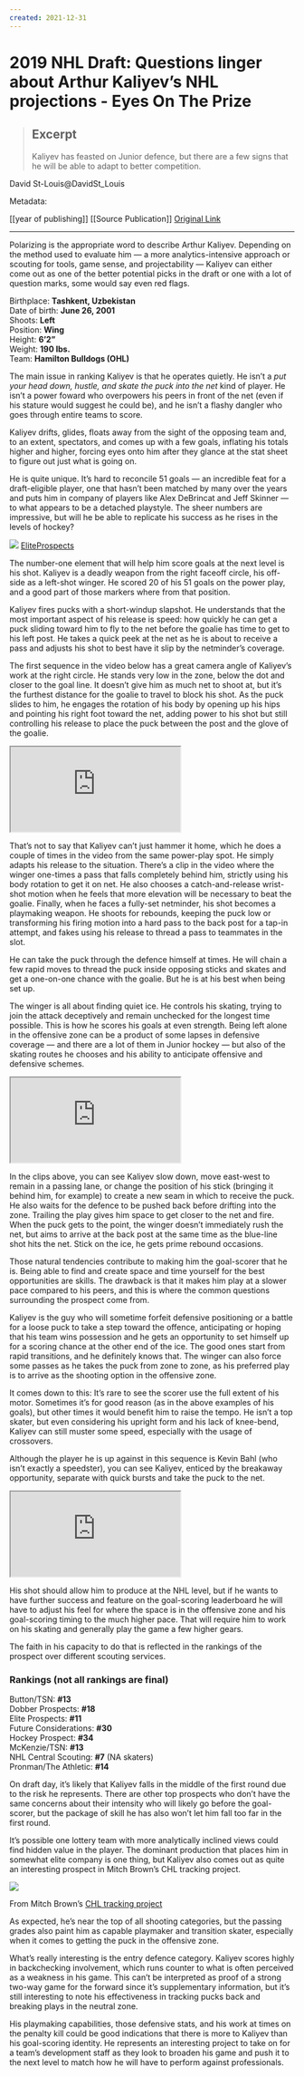 ```yaml
---
created: 2021-12-31
---
```


# 2019 NHL Draft: Questions linger about Arthur Kaliyev’s NHL projections - Eyes On The Prize

> ## Excerpt
> Kaliyev has feasted on Junior defence, but there are a few signs that he will be able to adapt to better competition.

David St-Louis@DavidSt_Louis

Metadata: 

[[year of publishing]]
[[Source Publication]]
[Original Link](https://www.habseyesontheprize.com/nhl-entry-draft-picks-2019/2019/6/13/18662114/arthur-kaliyev-2019-nhl-draft-prospect-profile-video-highlights-stats-scouting-report-analysis)

---
Polarizing is the appropriate word to describe Arthur Kaliyev. Depending on the method used to evaluate him — a more analytics-intensive approach or scouting for tools, game sense, and projectability — Kaliyev can either come out as one of the better potential picks in the draft or one with a lot of question marks, some would say even red flags.

Birthplace: **Tashkent, Uzbekistan**  
Date of birth: **June 26, 2001**  
Shoots: **Left**  
Position: **Wing**  
Height: **6’2”**  
Weight: **190 lbs.**  
Team: **Hamilton Bulldogs (OHL)**

The main issue in ranking Kaliyev is that he operates quietly. He isn’t a _put your head down, hustle, and skate the puck into the net_ kind of player. He isn’t a power foward who overpowers his peers in front of the net (even if his stature would suggest he could be), and he isn’t a flashy dangler who goes through entire teams to score.

Kaliyev drifts, glides, floats away from the sight of the opposing team and, to an extent, spectators, and comes up with a few goals, inflating his totals higher and higher, forcing eyes onto him after they glance at the stat sheet to figure out just what is going on.

He is quite unique. It’s hard to reconcile 51 goals — an incredible feat for a draft-eligible player, one that hasn’t been matched by many over the years and puts him in company of players like Alex DeBrincat and Jeff Skinner — to what appears to be a detached playstyle. The sheer numbers are impressive, but will he be able to replicate his success as he rises in the levels of hockey?

 ![](https://cdn.vox-cdn.com/thumbor/sbhri9HfaWJX2B4jPJuWoaMijaI=/0x0:768x176/1200x0/filters:focal(0x0:768x176):no_upscale()/cdn.vox-cdn.com/uploads/chorus_asset/file/16341162/Screenshot_2019_06_12_Arthur_Kaliyev_at_eliteprospects_com.png) [EliteProspects](https://www.eliteprospects.com/player/316114/arthur-kaliyev) 

The number-one element that will help him score goals at the next level is his shot. Kaliyev is a deadly weapon from the right faceoff circle, his off-side as a left-shot winger. He scored 20 of his 51 goals on the power play, and a good part of those markers where from that position.

Kaliyev fires pucks with a short-windup slapshot. He understands that the most important aspect of his release is speed: how quickly he can get a puck sliding toward him to fly to the net before the goalie has time to get to his left post. He takes a quick peek at the net as he is about to receive a pass and adjusts his shot to best have it slip by the netminder’s coverage.

The first sequence in the video below has a great camera angle of Kaliyev’s work at the right circle. He stands very low in the zone, below the dot and closer to the goal line. It doesn’t give him as much net to shoot at, but it’s the furthest distance for the goalie to travel to block his shot. As the puck slides to him, he engages the rotation of his body by opening up his hips and pointing his right foot toward the net, adding power to his shot but still controlling his release to place the puck between the post and the glove of the goalie.

<iframe src="https://www.youtube.com/embed/tjc2C07lhXY?rel=0" allowfullscreen="" scrolling="no" allow="autoplay; encrypted-media"></iframe>

That’s not to say that Kaliyev can’t just hammer it home, which he does a couple of times in the video from the same power-play spot. He simply adapts his release to the situation. There’s a clip in the video where the winger one-times a pass that falls completely behind him, strictly using his body rotation to get it on net. He also chooses a catch-and-release wrist-shot motion when he feels that more elevation will be necessary to beat the goalie. Finally, when he faces a fully-set netminder, his shot becomes a playmaking weapon. He shoots for rebounds, keeping the puck low or transforming his firing motion into a hard pass to the back post for a tap-in attempt, and fakes using his release to thread a pass to teammates in the slot.

He can take the puck through the defence himself at times. He will chain a few rapid moves to thread the puck inside opposing sticks and skates and get a one-on-one chance with the goalie. But he is at his best when being set up.

The winger is all about finding quiet ice. He controls his skating, trying to join the attack deceptively and remain unchecked for the longest time possible. This is how he scores his goals at even strength. Being left alone in the offensive zone can be a product of some lapses in defensive coverage — and there are a lot of them in Junior hockey — but also of the skating routes he chooses and his ability to anticipate offensive and defensive schemes.

<iframe src="https://www.youtube.com/embed/NVj2RquiNjY?rel=0" allowfullscreen="" scrolling="no" allow="autoplay; encrypted-media"></iframe>

In the clips above, you can see Kaliyev slow down, move east-west to remain in a passing lane, or change the position of his stick (bringing it behind him, for example) to create a new seam in which to receive the puck. He also waits for the defence to be pushed back before drifting into the zone. Trailing the play gives him space to get closer to the net and fire. When the puck gets to the point, the winger doesn’t immediately rush the net, but aims to arrive at the back post at the same time as the blue-line shot hits the net. Stick on the ice, he gets prime rebound occasions.

Those natural tendencies contribute to making him the goal-scorer that he is. Being able to find and create space and time yourself for the best opportunities are skills. The drawback is that it makes him play at a slower pace compared to his peers, and this is where the common questions surrounding the prospect come from.

Kaliyev is the guy who will sometime forfeit defensive positioning or a battle for a loose puck to take a step toward the offence, anticipating or hoping that his team wins possession and he gets an opportunity to set himself up for a scoring chance at the other end of the ice. The good ones start from rapid transitions, and he definitely knows that. The winger can also force some passes as he takes the puck from zone to zone, as his preferred play is to arrive as the shooting option in the offensive zone.

It comes down to this: It’s rare to see the scorer use the full extent of his motor. Sometimes it’s for good reason (as in the above examples of his goals), but other times it would benefit him to raise the tempo. He isn’t a top skater, but even considering his upright form and his lack of knee-bend, Kaliyev can still muster some speed, especially with the usage of crossovers.

Although the player he is up against in this sequence is Kevin Bahl (who isn’t exactly a speedster), you can see Kaliyev, enticed by the breakaway opportunity, separate with quick bursts and take the puck to the net.

<iframe src="https://www.youtube.com/embed/4XZOWmAQyqY?rel=0" allowfullscreen="" scrolling="no" allow="autoplay; encrypted-media"></iframe>

His shot should allow him to produce at the NHL level, but if he wants to have further success and feature on the goal-scoring leaderboard he will have to adjust his feel for where the space is in the offensive zone and his goal-scoring timing to the much higher pace. That will require him to work on his skating and generally play the game a few higher gears.

The faith in his capacity to do that is reflected in the rankings of the prospect over different scouting services.

### Rankings (not all rankings are final)

Button/TSN: **#13**  
Dobber Prospects: **#18**  
Elite Prospects: **#11**  
Future Considerations: **#30**  
Hockey Prospect: **#34**  
McKenzie/TSN: **#13**  
NHL Central Scouting: **#7** (NA skaters)  
Pronman/The Athletic: **#14**

On draft day, it’s likely that Kaliyev falls in the middle of the first round due to the risk he represents. There are other top prospects who don’t have the same concerns about their intensity who will likely go before the goal-scorer, but the package of skill he has also won’t let him fall too far in the first round.

It’s possible one lottery team with more analytically inclined views could find hidden value in the player. The dominant production that places him in somewhat elite company is one thing, but Kaliyev also comes out as quite an interesting prospect in Mitch Brown’s CHL tracking project.

 ![](https://cdn.vox-cdn.com/thumbor/3pcVoagCCMrGELgwM2fdyWILCq4=/0x0:471x472/1200x0/filters:focal(0x0:471x472):no_upscale()/cdn.vox-cdn.com/uploads/chorus_asset/file/16334342/2.png) 

From Mitch Brown’s [CHL tracking project](https://www.patreon.com/user/posts?u=13951676)

As expected, he’s near the top of all shooting categories, but the passing grades also paint him as capable playmaker and transition skater, especially when it comes to getting the puck in the offensive zone.

What’s really interesting is the entry defence category. Kaliyev scores highly in backchecking involvement, which runs counter to what is often perceived as a weakness in his game. This can’t be interpreted as proof of a strong two-way game for the forward since it’s supplementary information, but it’s still interesting to note his effectiveness in tracking pucks back and breaking plays in the neutral zone.

His playmaking capabilities, those defensive stats, and his work at times on the penalty kill could be good indications that there is more to Kaliyev than his goal-scoring identity. He represents an interesting project to take on for a team’s development staff as they look to broaden his game and push it to the next level to match how he will have to perform against professionals.
